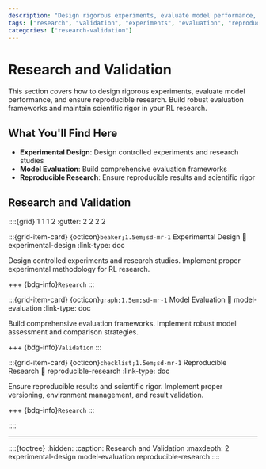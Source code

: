 ```yaml
---
description: "Design rigorous experiments, evaluate model performance, and ensure reproducible research"
tags: ["research", "validation", "experiments", "evaluation", "reproducibility"]
categories: ["research-validation"]
---
```


# Research and Validation

This section covers how to design rigorous experiments, evaluate model performance, and ensure reproducible research. Build robust evaluation frameworks and maintain scientific rigor in your RL research.

## What You'll Find Here

- **Experimental Design**: Design controlled experiments and research studies
- **Model Evaluation**: Build comprehensive evaluation frameworks
- **Reproducible Research**: Ensure reproducible results and scientific rigor

## Research and Validation

::::{grid} 1 1 1 2
:gutter: 2 2 2 2

:::{grid-item-card} {octicon}`beaker;1.5em;sd-mr-1` Experimental Design
:link: experimental-design
:link-type: doc

Design controlled experiments and research studies. Implement proper experimental methodology for RL research.

+++
{bdg-info}`Research`
:::

:::{grid-item-card} {octicon}`graph;1.5em;sd-mr-1` Model Evaluation
:link: model-evaluation
:link-type: doc

Build comprehensive evaluation frameworks. Implement robust model assessment and comparison strategies.

+++
{bdg-info}`Validation`
:::

:::{grid-item-card} {octicon}`checklist;1.5em;sd-mr-1` Reproducible Research
:link: reproducible-research
:link-type: doc

Ensure reproducible results and scientific rigor. Implement proper versioning, environment management, and result validation.

+++
{bdg-info}`Research`
:::

::::

---

::::{toctree}
:hidden:
:caption: Research and Validation
:maxdepth: 2
experimental-design
model-evaluation
reproducible-research
:::: 